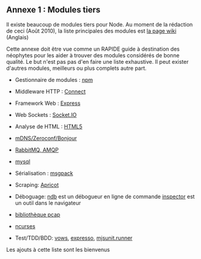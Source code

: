 ## Annexe 1 : Modules tiers

Il existe beaucoup de modules tiers pour Node. Au moment de la rédaction
de ceci (Août 2010), la liste principales des modules est
[la page wiki](http://github.com/joyent/node/wiki/modules) (Anglais)

Cette annexe doit être vue comme un RAPIDE guide à destination des néophytes
pour les aider à trouver des modules considérés de bonne qualité. Le but
n'est pas pas d'en faire une liste exhaustive. Il peut exister d'autres
modules, meilleurs ou plus complets autre part.

- Gestionnaire de modules : [npm](http://github.com/isaacs/npm)

- Middleware HTTP : [Connect](http://github.com/senchalabs/connect)

- Framework Web : [Express](http://github.com/visionmedia/express)

- Web Sockets : [Socket.IO](http://github.com/LearnBoost/Socket.IO-node)

- Analyse de HTML : [HTML5](http://github.com/aredridel/html5)

- [mDNS/Zeroconf/Bonjour](http://github.com/agnat/node_mdns)

- [RabbitMQ, AMQP](http://github.com/joyent/node-amqp)

- [mysql](http://github.com/felixge/node-mysql)

- Sérialisation : [msgpack](http://github.com/pgriess/node-msgpack)

- Scraping: [Apricot](http://github.com/silentrob/Apricot)

- Déboguage: [ndb](http://github.com/smtlaissezfaire/ndb) est un débogueur en ligne de commande
  [inspector](http://github.com/dannycoates/node-inspector) est un outil dans le navigateur

- [bibliothèque pcap](http://github.com/mranney/node_pcap)

- [ncurses](http://github.com/mscdex/node-ncurses)

- Test/TDD/BDD: [vows](http://vowsjs.org/),
  [expresso](http://github.com/visionmedia/expresso),
  [mjsunit.runner](http://github.com/tmpvar/mjsunit.runner)

Les ajouts à cette liste sont les bienvenus
